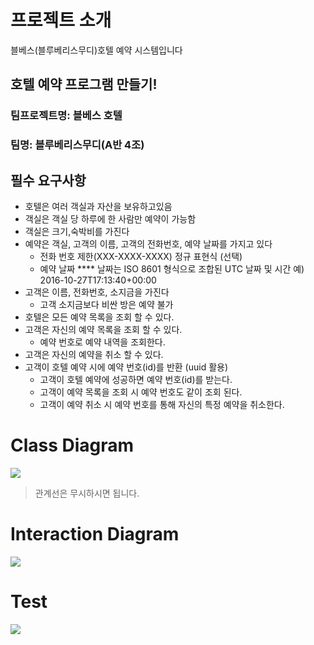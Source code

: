# 프로젝트 소개
블베스(블루베리스무디)호텔 예약 시스템입니다

## 호텔 예약 프로그램 만들기!
### 팀프로젝트명: 블베스 호텔
### 팀명: 블루베리스무디(A반 4조)

## 필수 요구사항 
+ 호텔은 여러 객실과 자산을 보유하고있음
+ 객실은 객실 당 하루에 한 사람만 예약이 가능함
+ 객실은 크기,숙박비를 가진다
+ 예약은  객실, 고객의 이름, 고객의 전화번호, 예약 날짜를 가지고 있다
    - 전화 번호 제한(XXX-XXXX-XXXX) 정규 표현식   (선택)
    - 예약 날짜 **** 날짜는 ISO 8601 형식으로
       조합된 UTC 날짜 및 시간 예) 2016-10-27T17:13:40+00:00 
+  고객은 이름, 전화번호, 소지금을 가진다
    - 고객 소지금보다 비싼 방은 예약 불가
+ 호텔은 모든 예약 목록을 조회 할 수 있다. 
+ 고객은 자신의 예약 목록을 조회 할 수 있다.
    - 예약 번호로 예약 내역을 조회한다.
+  고객은 자신의 예약을 취소 할 수 있다.
+ 고객이 호텔 예약 시에 예약 번호(id)를 반환 (uuid 활용)
    - 고객이 호텔 예약에 성공하면 예약 번호(id)를 받는다.
    - 고객이 예약 목록을 조회 시 예약 번호도 같이 조회 된다.
    - 고객이 예약 취소 시 예약 번호를 통해 자신의 특정 예약을 취소한다.

# Class Diagram
![](https://velog.velcdn.com/images/uiseongsang/post/7e444a74-fe84-442f-8c95-bf36ba1c2431/image.png)

> 관계선은 무시하시면 됩니다.

# Interaction Diagram
![](https://velog.velcdn.com/images/uiseongsang/post/1a19ff63-9810-473e-8d56-3fd6c5aed665/image.png)


# Test
![](https://velog.velcdn.com/images/uiseongsang/post/73802bea-7fb3-4d5f-88bd-bccaa7cb9ac3/image.png)
